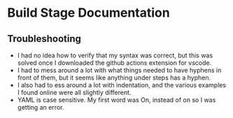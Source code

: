 # Build Stage Documentation

## Troubleshooting
- I had no idea how to verify that my syntax was correct, but this was solved once I downloaded the github actions extension for vscode.
- I had to mess around a lot with what things needed to have hyphens in front of them, but it seems like anything under steps has a hyphen.
- I also had to ess around a lot with indentation, and the various examples I found online were all slightly different.
- YAML is case sensitive. My first word was On, instead of on so I was getting an error.